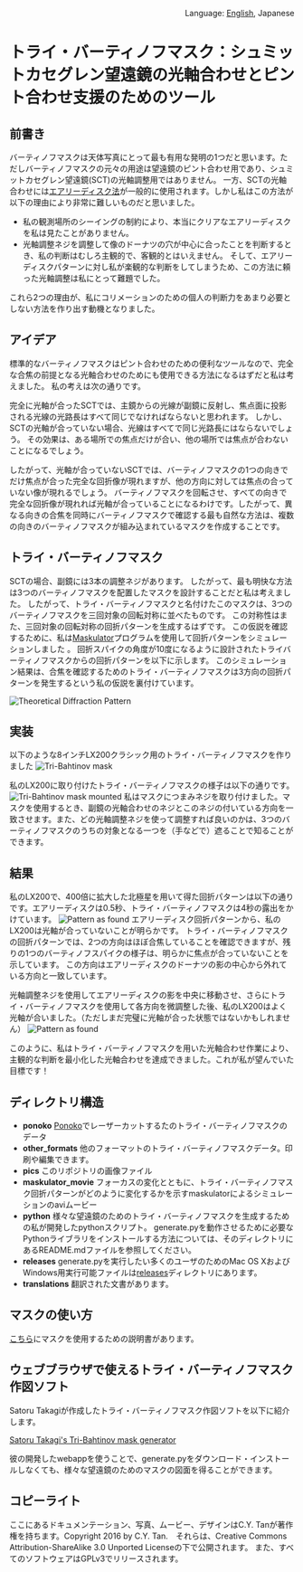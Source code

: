 <p align="right">Language: <a href="../README.md">English</a>, Japanese</p>

# トライ・バーティノフマスク：シュミットカセグレン望遠鏡の光軸合わせとピント合わせ支援のためのツール

## 前書き

バーティノフマスクは天体写真にとって最も有用な発明の1つだと思います。ただしバーティノフマスクの元々の用途は望遠鏡のピント合わせ用であり、シュミットカセグレン望遠鏡(SCT)の光軸調整用ではありません。 一方、SCTの光軸合わせには[エアリーディスク法](http://www.astrophoto.fr/collim.html)が一般的に使用されます。しかし私はこの方法が以下の理由により非常に難しいものだと思いました。 

* 私の観測場所のシーイングの制約により、本当にクリアなエアリーディスクを私は見たことがありません。 
* 光軸調整ネジを調整して像のドーナツの穴が中心に合ったことを判断するとき、私の判断はむしろ主観的で、客観的とはいえません。 そして、エアリーディスクパターンに対し私が楽観的な判断をしてしまうため、この方法に頼った光軸調整は私にとって難題でした。 

これら2つの理由が、私にコリメーションのための個人の判断力をあまり必要としない方法を作り出す動機となりました。 


## アイデア

標準的なバーティノフマスクはピント合わせのための便利なツールなので、完全な合焦の前提となる光軸合わせのためにも使用できる方法になるはずだと私は考えました。 私の考えは次の通りです。

完全に光軸が合ったSCTでは、主鏡からの光線が副鏡に反射し、焦点面に投影される光線の光路長はすべて同じでなければならないと思われます。 しかし、SCTの光軸が合っていない場合、光線はすべてで同じ光路長にはならないでしょう。 その効果は、ある場所での焦点だけが合い、他の場所では焦点が合わないことになるでしょう。 

したがって、光軸が合っていないSCTでは、バーティノフマスクの1つの向きでだけ焦点が合った完全な回折像が現れますが、他の方向に対しては焦点の合っていない像が現れるでしょう。 バーティノフマスクを回転させ、すべての向きで完全な回折像が現れれば光軸が合っていることになるわけです。したがって、異なる向きの合焦を同時にバーティノフマスクで確認する最も自然な方法は、複数の向きのバーティノフマスクが組み込まれているマスクを作成することです。 

## トライ・バーティノフマスク

SCTの場合、副鏡には3本の調整ネジがあります。 したがって、最も明快な方法は3つのバーティノフマスクを配置したマスクを設計することだと私は考えました。 したがって、トライ・バーティノフマスクと名付けたこのマスクは、3つのバーティノフマスクを三回対象の回転対称に並べたものです。 この対称性はまた、三回対象の回転対称の回折パターンを生成するはずです。 この仮説を確認するために、私は[Maskulator](http://www.njnoordhoek.com/?p=376)プログラムを使用して回折パターンをシミュレーションしました 。 回折スパイクの角度が10度になるように設計されたトライバーティノフマスクからの回折パターンを以下に示します。 このシミュレーション結果は、合焦を確認するためのトライ・バーティノフマスクは3方向の回折パターンを発生するという私の仮説を裏付けています。 

![Theoretical Diffraction Pattern](../pics/theory_small.png)

## 実装

以下のような8インチLX200クラシック用のトライ・バーティノフマスクを作りました
![Tri-Bahtinov mask](https://github.com/cytan299/tribahtinov/blob/master/pics/IMG_0086.jpg)

私のLX200に取り付けたトライ・バーティノフマスクの様子は以下の通りです。
![Tri-Bahtinov mask mounted](https://github.com/cytan299/tribahtinov/blob/master/pics/IMG_0093.jpg)
私はマスクにつまみネジを取り付けました。マスクを使用するとき、副鏡の光軸合わせのネジとこのネジの付いている方向を一致させます。また、どの光軸調整ネジを使って調整すれば良いのかは、3つのバーティノフマスクのうちの対象となる一つを（手などで）遮ることで知ることができます。

## 結果

私のLX200で、400倍に拡大した北極星を用いて得た回折パターンは以下の通りです。エアリーディスクは0.5秒、トライ・バーティノフマスクは4秒の露出をかけています。
![Pattern as found](https://github.com/cytan299/tribahtinov/blob/master/pics/asfound.png)
エアリーディスク回折パターンから、私のLX200は光軸が合っていないことが明らかです。  トライ・バーティノフマスクの回折パターンでは、2つの方向はほぼ合焦していることを確認できますが、残りの1つのバーティノフスパイクの様子は、明らかに焦点が合っていないことを示しています。 この方向はエアリーディスクのドーナツの影の中心から外れている方向と一致しています。 

光軸調整ネジを使用してエアリーディスクの影を中央に移動させ、さらにトライ・バーティノフマスクを使用して各方向を微調整した後、私のLX200はよく光軸が合いました。（ただしまだ完璧に光軸が合った状態ではないかもしれません）
![Pattern as found](https://github.com/cytan299/tribahtinov/blob/master/pics/corrected.png)

このように、私はトライ・バーティノフマスクを用いた光軸合わせ作業により、主観的な判断を最小化した光軸合わせを達成できました。これが私が望んでいた目標です！

## ディレクトリ構造

* **ponoko** [Ponoko](http://www.ponoko.com)でレーザーカットするたのトライ・バーティノフマスクのデータ
* **other_formats** 他のフォーマットのトライ・バーティノフマスクデータ。印刷や編集できます。
* **pics** このリポジトリの画像ファイル
* **maskulator_movie** フォーカスの変化とともに、トライ・バーティノフマスク回折パターンがどのように変化するかを示すmaskulatorによるシミュレーションのaviムービー
* **python** 様々な望遠鏡のためのトライ・バーティノフマスクを生成するための私が開発したpythonスクリプト。  generate.pyを動作させるために必要なPythonライブラリをインストールする方法については、そのディレクトリにあるREADME.mdファイルを参照してください。
* **releases** generate.pyを実行したい多くのユーザのためのMac OS XおよびWindows用実行可能ファイルは[releases](https://github.com/cytan299/tribahtinov/releases)ディレクトリにあります。
* **translations** 翻訳された文書があります。

## マスクの使い方

[こちら](HowToUse_JA.md)にマスクを使用するための説明書があります。 

## ウェブブラウザで使えるトライ・バーティノフマスク作図ソフト

Satoru Takagiが作成したトライ・バーティノフマスク作図ソフトを以下に紹介します。

[Satoru Takagi's Tri-Bahtinov mask generator](http://svg2.mbsrv.net/astro/Tri-Bahtinov.html)

彼の開発したwebappを使うことで、generate.pyをダウンロード・インストールしなくても、様々な望遠鏡のためのマスクの図面を得ることができます。 


## コピーライト

ここにあるドキュメンテーション、写真、ムービー、デザインはC.Y. Tanが著作権を持ちます。Copyright 2016 by C.Y. Tan.　それらは、Creative Commons Attribution-ShareAlike 3.0 Unported Licenseの下で公開されます。 また、すべてのソフトウェアはGPLv3でリリースされます。



